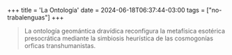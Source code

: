+++
title = 'La Ontología'
date = 2024-06-18T06:37:44-03:00
tags = ["no-trabalenguas"]
+++

> La ontología geomántica dravídica reconfigura la metafísica esotérica presocrática mediante la simbiosis heurística de las cosmogonías orficas transhumanistas.

<!--more-->
